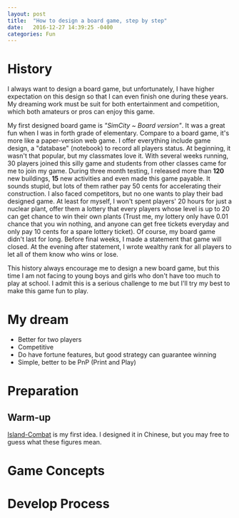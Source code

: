 ```yaml
---
layout: post
title:  "How to design a board game, step by step"
date:   2016-12-27 14:39:25 -0400
categories: Fun
---
```


# History
I always want to design a board game, but unfortunately, I have higher expectation on this design so that I can even finish one during these years. My dreaming work must be suit for both entertainment and competition, which both amateurs or pros can enjoy this game.          

My first designed board game is *"SimCity ~ Board version"*. It was a great fun when I was in forth grade of elementary. Compare to a board game, it's more like a paper-version web game. I offer everything include game design, a "database" (notebook) to record all players status. At beginning, it wasn't that popular, but my classmates love it. With several weeks running, 30 players joined this silly game and students from other classes came for me to join my game. During three month testing, I released more than **120** new buildings, **15** new activities and even made this game payable. It sounds stupid, but lots of them rather pay 50 cents for accelerating their construction. I also faced competitors, but no one wants to play their bad designed game. At least for myself, I won't spent players' 20 hours for just a nuclear plant, offer them a lottery that every players whose level is up to 20 can get chance to win their own plants (Trust me, my lottery only have 0.01 chance that you win nothing, and anyone can get free tickets everyday and only pay 10 cents for a spare lottery ticket). Of course, my board game didn't last for long. Before final weeks, I made a statement that game will closed. At the evening after statement, I wrote wealthy rank for all players to let all of them know who wins or lose.   

This history always encourage me to design a new board game, but this time I am not facing to young boys and girls who don't have too much to play at school. I admit this is a serious challenge to me but I'll try my best to make this game fun to play.

# My dream

- Better for two players
- Competitive
- Do have fortune features, but good strategy can guarantee winning
- Simple, better to be PnP (Print and Play)

# Preparation

## Warm-up
[Island-Combat](https://docs.google.com/document/d/1V_czXDnFuQfNyzLM7R5FUrX0vYD9QR17R3FQQ25pjZY/edit?usp=sharing) is my first idea. I designed it in Chinese, but you may free to guess what these figures mean.


# Game Concepts

# Develop Process
